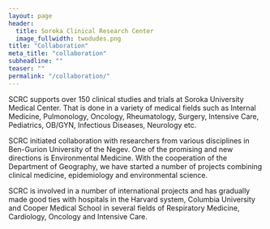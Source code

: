 ```yaml
---
layout: page
header:
  title: Soroka Clinical Research Center
  image_fullwidth: twodudes.png
title: "Collaboration"
meta_title: "collaboration"
subheadline: ""
teaser: ""
permalink: "/collaboration/"
---
```


SCRC supports over 150 clinical studies and trials at Soroka University Medical Center.  That is done in a variety of medical fields such as Internal Medicine, Pulmonology, Oncology, Rheumatology, Surgery, Intensive Care, Pediatrics, OB/GYN, Infectious Diseases, Neurology etc.

SCRC initiated collaboration with researchers from various disciplines in Ben-Gurion University of the Negev.  One of the promising and new directions is Environmental Medicine.  With the cooperation of the Department of Geography, we have started a number of projects combining clinical medicine, epidemiology and environmental science.


SCRC is involved in a number of international projects and has gradually made good ties with hospitals in the Harvard system, Columbia University and Cooper Medical School in several fields of Respiratory Medicine, Cardiology, Oncology and Intensive Care.
